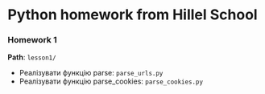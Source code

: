 # Python homework from Hillel School


### Homework 1
**Path**: `lesson1/`

- Реалізувати функцію parse: `parse_urls.py`
- Реалізувати функцію parse_cookies: `parse_cookies.py`


